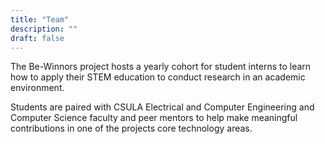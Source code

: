 ```yaml
---
title: "Team"
description: ""
draft: false
---
```


The Be-Winnors project hosts a yearly cohort for student interns to learn how to apply their STEM education to conduct research in an academic environment.

Students are paired with CSULA Electrical and Computer Engineering and Computer Science faculty and peer mentors to help make meaningful contributions in one of the projects core technology areas.
